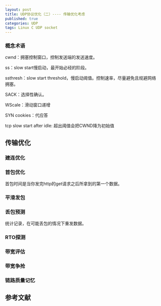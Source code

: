 ```yaml
---
layout: post
​title: UDP协议优化（二）---- 传输优化考虑
​published: true
​categories: UDP
​tags: Linux C UDP socket
---
```


### 概念术语

cwnd：拥塞控制窗口，控制发送端的发送速度。

ss：slow start慢启动，最开始必经的阶段。

ssthresh：slow start threshold，慢启动阈值。控制速率，尽量避免且规避网络拥塞。

SACK：选择性确认。

WScale：滑动窗口递增

SYN cookies：代应答

tcp slow start after idle: 超出阈值会把CWND降为初始值



## 传输优化

### 建连优化

### 首包优化

首包时间是当你发完http的get请求之后所拿到的第一个数据。

### 平滑发包

### 丢包预测

统计记录，在可能丢包的情况下重发数据。

### RTO探测

### 带宽评估

### 带宽争抢

### 链路质量记忆 

## 参考文献

